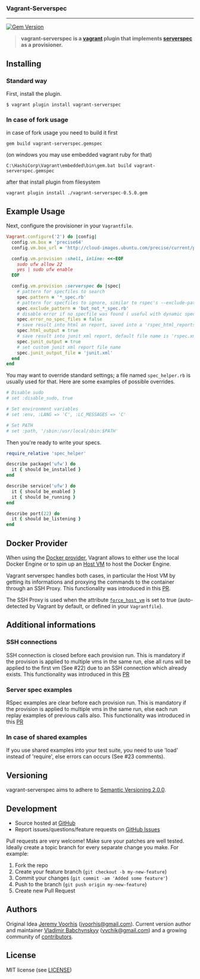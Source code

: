 ### Vagrant-Serverspec
***

[![Gem Version](https://badge.fury.io/rb/vagrant-serverspec.svg)](http://badge.fury.io/rb/vagrant-serverspec)

> **vagrant-serverspec is a [vagrant][vagrant] plugin that implements
> [serverspec][serverspec] as a provisioner.**

## Installing
### Standard way
First, install the plugin.

```shell
$ vagrant plugin install vagrant-serverspec
```
### In case of fork usage
in case of fork usage you need to build it first
```shell
gem build vagrant-serverspec.gemspec
```
(on windows you may use embedded vagrant ruby for that)
```shell
C:\HashiCorp\Vagrant\embedded\bin\gem.bat build vagrant-serverspec.gemspec
```
after that install plugin from filesystem
```shell
vagrant plugin install ./vagrant-serverspec-0.5.0.gem
```

## Example Usage

Next, configure the provisioner in your `Vagrantfile`.

```ruby
Vagrant.configure('2') do |config|
  config.vm.box = 'precise64'
  config.vm.box_url = 'http://cloud-images.ubuntu.com/precise/current/precise-server-cloudimg-vagrant-amd64-disk1.box'

  config.vm.provision :shell, inline: <<-EOF
    sudo ufw allow 22
    yes | sudo ufw enable
  EOF

  config.vm.provision :serverspec do |spec|
    # pattern for specfiles to search
    spec.pattern = '*_spec.rb'
    # pattern for specfiles to ignore, similar to rspec's --exclude-pattern option
    spec.exclude_pattern = 'but_not_*_spec.rb'
    # disable error if no specfile was found ( useful with dynamic specfile retrieving through another provisionner like Ansible Galaxy => specfiles can be saved into ansible role repository for example ). Default: true
    spec.error_no_spec_files = false
    # save result into html an report, saved into a 'rspec_html_reports' directory. Default: false
    spec.html_output = true
    # save result into junit xml report, default file name is 'rspec.xml'
    spec.junit_output = true
    # set custom junit xml report file name
    spec.junit_output_file = 'junit.xml'
  end
end
```

You may want to override standard settings; a file named `spec_helper.rb` is usually used for that. Here are some examples of possible overrides.

```ruby
# Disable sudo
# set :disable_sudo, true

# Set environment variables
# set :env, :LANG => 'C', :LC_MESSAGES => 'C'

# Set PATH
# set :path, '/sbin:/usr/local/sbin:$PATH'
```

Then you're ready to write your specs.

```ruby
require_relative 'spec_helper'

describe package('ufw') do
  it { should be_installed }
end

describe service('ufw') do
  it { should be_enabled }
  it { should be_running }
end

describe port(22) do
  it { should be_listening }
end
```

## Docker Provider

When using the [Docker provider](https://www.vagrantup.com/docs/providers/docker), Vagrant allows to either use the local Docker Engine
or to spin up an [Host VM](https://www.vagrantup.com/docs/providers/docker/basics#host-vm) to host the Docker Engine.

Vagrant serverspec handles both cases, in particular the Host VM by getting its informations and proxying the commands to the container through an SSH Proxy.
This functionality was introduced in this [PR](https://github.com/vvchik/vagrant-serverspec/pull/17).

The SSH Proxy is used when the attribute [`force_host_vm`](https://www.vagrantup.com/docs/providers/docker/configuration#force_host_vm) is set to true
(auto-detected by Vagrant by default, or defined in your `Vagrantfile`).

## Additional informations

### SSH connections

SSH connection is closed before each provision run.
This is mandatory if the provision is applied to multiple vms in the same run,
else all runs will be applied to the first vm (See #22) due to an SSH
connection which already exists.
This functionality was introduced in this [PR](https://github.com/vvchik/vagrant-serverspec/pull/23)

### Server spec examples

RSpec examples are clear before each provision run.
This is mandatory if the provision is applied to multiple vms in the same run,
else each run replay examples of previous calls also.
This functionality was introduced in this [PR](https://github.com/vvchik/vagrant-serverspec/pull/23)

### In case of shared examples

If you use shared examples into your test suite, you need to use 'load' instead
of 'require', else errors can occurs (See #23 comments).

## Versioning

vagrant-serverspec aims to adhere to [Semantic Versioning 2.0.0][semver].

## Development

* Source hosted at [GitHub][repo]
* Report issues/questions/feature requests on [GitHub Issues][issues]

Pull requests are very welcome! Make sure your patches are well tested.
Ideally create a topic branch for every separate change you make. For
example:

1. Fork the repo
2. Create your feature branch (`git checkout -b my-new-feature`)
3. Commit your changes (`git commit -am 'Added some feature'`)
4. Push to the branch (`git push origin my-new-feature`)
5. Create new Pull Request

## Authors

Original Idea [Jeremy Voorhis][jvoorhis] (<jvoorhis@gmail.com>).
Current version author and maintainer [Vladimir Babchynskyy][vvchik] (<vvchik@gmail.com>)
and a growing community of [contributors][contributors].

## License

MIT license (see [LICENSE][license])

[vagrant]: http://vagrantup.com
[serverspec]: http://serverspec.org
[semver]: http://semver.org/

[repo]: https://github.com/vvchik/vagrant-serverspec
[issues]: https://github.com/vvchik/vagrant-serverspec/issues

[jvoorhis]: https://github.com/jvoorhis
[vvchik]: https://github.com/vvchik
[contributors]: https://github.com/vvchik/vagrant-serverspec/graphs/contributors

[license]: https://github.com/vvchik/vagrant-serverspec/blob/master/LICENSE
